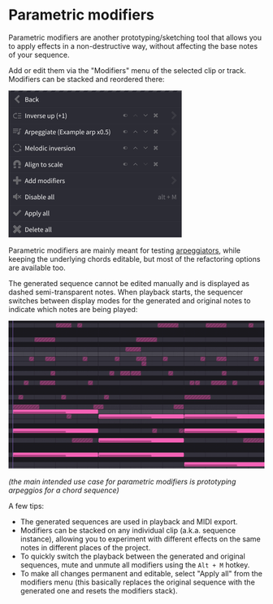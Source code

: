 # Parametric modifiers

Parametric modifiers are another prototyping/sketching tool that allows you to apply effects in a non-destructive way, without affecting the base notes of your sequence.

Add or edit them via the "Modifiers" menu of the selected clip or track. Modifiers can be stacked and reordered there:

![modifiers-menu]

Parametric modifiers are mainly meant for testing [arpeggiators](refactoring.md#arpeggiators), while keeping the underlying chords editable, but most of the refactoring options are available too.

The generated sequence cannot be edited manually and is displayed as dashed semi-transparent notes. When playback starts, the sequencer switches between display modes for the generated and original notes to indicate which notes are being played:

![modifiers-arp]

*(the main intended use case for parametric modifiers is prototyping arpeggios for a chord sequence)*

A few tips:
 * The generated sequences are used in playback and MIDI export.
 * Modifiers can be stacked on any individual clip (a.k.a. sequence instance), allowing you to experiment with different effects on the same notes in different places of the project.
 * To quickly switch the playback between the generated and original sequences, mute and unmute all modifiers using the `Alt + M` hotkey.
 * To make all changes permanent and editable, select "Apply all" from the modifiers menu (this basically replaces the original sequence with the generated one and resets the modifiers stack).


[modifiers-menu]: images/modifiers-menu.png "Parametric modifiers menu"
[modifiers-arp]: images/modifiers-arp.png "Arpeggiator applied as a non-destructive modifier"
